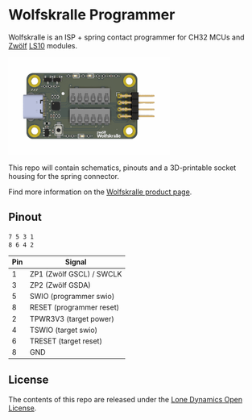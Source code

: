 # Wolfskralle Programmer

Wolfskralle is an ISP + spring contact programmer for CH32 MCUs and [Zwölf](https://github.com/machdyne/zwolf) [LS10](https://machdyne.com/product/zwolf-ls10/) modules.

![Wolfskralle](https://github.com/machdyne/wolfskralle/blob/38c62a5283cb2000488aab3b664369fcaf6a570f/wolfskralle.png)

This repo will contain schematics, pinouts and a 3D-printable socket housing for the spring connector.

Find more information on the [Wolfskralle product page](https://machdyne.com/product/wolfskralle-programmer/).

## Pinout

```
7 5 3 1
8 6 4 2
```

| Pin | Signal |
| --- | ------ |
| 1 | ZP1 (Zwölf GSCL) / SWCLK | 
| 3 | ZP2 (Zwölf GSDA) | 
| 5 | SWIO (programmer swio) | 
| 8 | RESET (programmer reset) | 
| 2 | TPWR3V3 (target power) | 
| 4 | TSWIO (target swio) | 
| 6 | TRESET (target reset) | 
| 8 | GND | 

## License

The contents of this repo are released under the [Lone Dynamics Open License](LICENSE.md).
